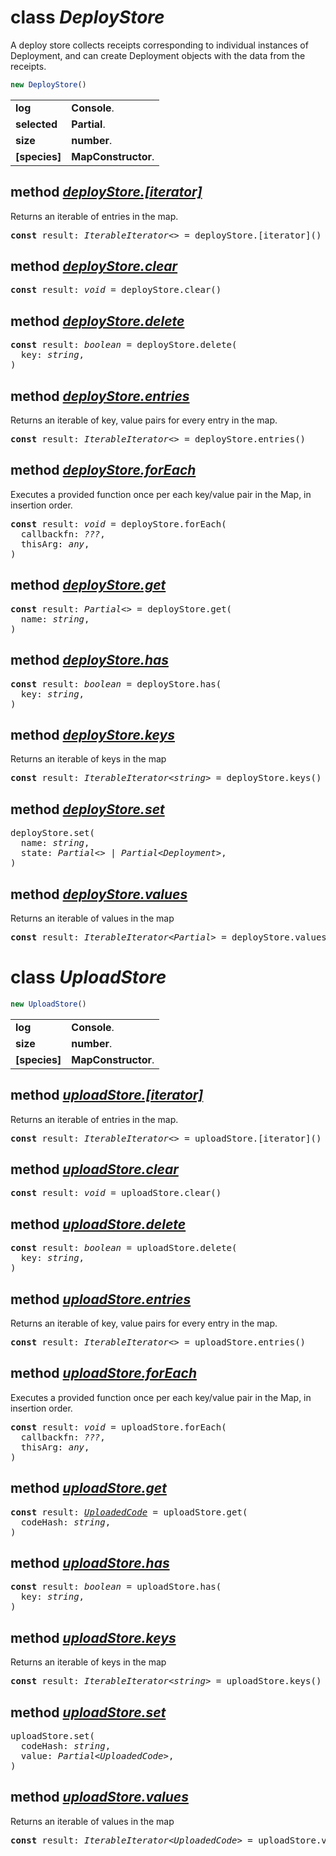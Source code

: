 <!-- @hackbg/docs: begin -->

# class *DeployStore*
A deploy store collects receipts corresponding to individual instances of Deployment,
and can create Deployment objects with the data from the receipts.

```typescript
new DeployStore()
```

<table><tbody>
<tr><td valign="top">
<strong>log</strong></td>
<td><strong>Console</strong>. </td></tr>
<tr><td valign="top">
<strong>selected</strong></td>
<td><strong>Partial</strong>. </td></tr>
<tr><td valign="top">
<strong>size</strong></td>
<td><strong>number</strong>. </td></tr>
<tr><td valign="top">
<strong>[species]</strong></td>
<td><strong>MapConstructor</strong>. </td></tr></tbody></table>

## method [*deployStore.[iterator]*](undefined)
Returns an iterable of entries in the map.
<pre>
<strong>const</strong> result: <em>IterableIterator&lt;&gt;</em> = deployStore.[iterator]()
</pre>

## method [*deployStore.clear*](undefined)
<pre>
<strong>const</strong> result: <em>void</em> = deployStore.clear()
</pre>

## method [*deployStore.delete*](undefined)

<pre>
<strong>const</strong> result: <em>boolean</em> = deployStore.delete(
  key: <em>string</em>,
)
</pre>

## method [*deployStore.entries*](undefined)
Returns an iterable of key, value pairs for every entry in the map.
<pre>
<strong>const</strong> result: <em>IterableIterator&lt;&gt;</em> = deployStore.entries()
</pre>

## method [*deployStore.forEach*](undefined)
Executes a provided function once per each key/value pair in the Map, in insertion order.
<pre>
<strong>const</strong> result: <em>void</em> = deployStore.forEach(
  callbackfn: <em>???</em>,
  thisArg: <em>any</em>,
)
</pre>

## method [*deployStore.get*](https://github.com/hackbg/fadroma/blob/dcce4232c7f1613b8a8273ce114e07b545f3a959/packages/agent/store.ts#L17)
<pre>
<strong>const</strong> result: <em>Partial&lt;&gt;</em> = deployStore.get(
  name: <em>string</em>,
)
</pre>

## method [*deployStore.has*](undefined)

<pre>
<strong>const</strong> result: <em>boolean</em> = deployStore.has(
  key: <em>string</em>,
)
</pre>

## method [*deployStore.keys*](undefined)
Returns an iterable of keys in the map
<pre>
<strong>const</strong> result: <em>IterableIterator&lt;string&gt;</em> = deployStore.keys()
</pre>

## method [*deployStore.set*](https://github.com/hackbg/fadroma/blob/dcce4232c7f1613b8a8273ce114e07b545f3a959/packages/agent/store.ts#L24)
<pre>
deployStore.set(
  name: <em>string</em>,
  state: <em>Partial&lt;&gt; | Partial&lt;Deployment&gt;</em>,
)
</pre>

## method [*deployStore.values*](undefined)
Returns an iterable of values in the map
<pre>
<strong>const</strong> result: <em>IterableIterator&lt;Partial&gt;</em> = deployStore.values()
</pre>

# class *UploadStore*
```typescript
new UploadStore()
```

<table><tbody>
<tr><td valign="top">
<strong>log</strong></td>
<td><strong>Console</strong>. </td></tr>
<tr><td valign="top">
<strong>size</strong></td>
<td><strong>number</strong>. </td></tr>
<tr><td valign="top">
<strong>[species]</strong></td>
<td><strong>MapConstructor</strong>. </td></tr></tbody></table>

## method [*uploadStore.[iterator]*](undefined)
Returns an iterable of entries in the map.
<pre>
<strong>const</strong> result: <em>IterableIterator&lt;&gt;</em> = uploadStore.[iterator]()
</pre>

## method [*uploadStore.clear*](undefined)
<pre>
<strong>const</strong> result: <em>void</em> = uploadStore.clear()
</pre>

## method [*uploadStore.delete*](undefined)

<pre>
<strong>const</strong> result: <em>boolean</em> = uploadStore.delete(
  key: <em>string</em>,
)
</pre>

## method [*uploadStore.entries*](undefined)
Returns an iterable of key, value pairs for every entry in the map.
<pre>
<strong>const</strong> result: <em>IterableIterator&lt;&gt;</em> = uploadStore.entries()
</pre>

## method [*uploadStore.forEach*](undefined)
Executes a provided function once per each key/value pair in the Map, in insertion order.
<pre>
<strong>const</strong> result: <em>void</em> = uploadStore.forEach(
  callbackfn: <em>???</em>,
  thisArg: <em>any</em>,
)
</pre>

## method [*uploadStore.get*](https://github.com/hackbg/fadroma/blob/dcce4232c7f1613b8a8273ce114e07b545f3a959/packages/agent/store.ts#L37)
<pre>
<strong>const</strong> result: <em><a href="#">UploadedCode</a></em> = uploadStore.get(
  codeHash: <em>string</em>,
)
</pre>

## method [*uploadStore.has*](undefined)

<pre>
<strong>const</strong> result: <em>boolean</em> = uploadStore.has(
  key: <em>string</em>,
)
</pre>

## method [*uploadStore.keys*](undefined)
Returns an iterable of keys in the map
<pre>
<strong>const</strong> result: <em>IterableIterator&lt;string&gt;</em> = uploadStore.keys()
</pre>

## method [*uploadStore.set*](https://github.com/hackbg/fadroma/blob/dcce4232c7f1613b8a8273ce114e07b545f3a959/packages/agent/store.ts#L41)
<pre>
uploadStore.set(
  codeHash: <em>string</em>,
  value: <em>Partial&lt;UploadedCode&gt;</em>,
)
</pre>

## method [*uploadStore.values*](undefined)
Returns an iterable of values in the map
<pre>
<strong>const</strong> result: <em>IterableIterator&lt;UploadedCode&gt;</em> = uploadStore.values()
</pre>
<!-- @hackbg/docs: end -->
